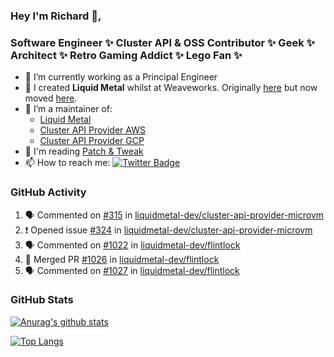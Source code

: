 ### Hey I'm Richard 👋, 

<h3 align="left">Software Engineer ✨ Cluster API & OSS Contributor ✨ Geek ✨ Architect ✨ Retro Gaming Addict ✨ Lego Fan ✨</h3>

- 🔭 I’m currently working as a Principal Engineer
- 📯 I created **Liquid Metal** whilst at Weaveworks. Originally [here](https://github.com/weaveworks-liquidmetal) but now moved [here](https://github.com/liquidmetal-dev).
- 👯 I’m a maintainer of:
  -  [Liquid Metal](https://github.com/liquidmetal-dev)
  -  [Cluster API Provider AWS](https://github.com/kubernetes-sigs/cluster-api-provider-aws)
  -  [Cluster API Provider GCP](https://github.com/kubernetes-sigs/cluster-api-provider-gcp)
- 💬 I'm reading [Patch & Tweak](https://bjooks.com/products/patch-tweak-exploring-modular-synthesis)
- 📫 How to reach me: [![Twitter Badge](https://img.shields.io/badge/-@fruit_case-00acee?style=flat&logo=Twitter&logoColor=white)](https://twitter.com/intent/follow?screen_name=fruit_case "Follow on Twitter")

### GitHub Activity 

<!--START_SECTION:activity-->
1. 🗣 Commented on [#315](https://github.com/liquidmetal-dev/cluster-api-provider-microvm/issues/315#issuecomment-2663463058) in [liquidmetal-dev/cluster-api-provider-microvm](https://github.com/liquidmetal-dev/cluster-api-provider-microvm)
2. ❗ Opened issue [#324](https://github.com/liquidmetal-dev/cluster-api-provider-microvm/issues/324) in [liquidmetal-dev/cluster-api-provider-microvm](https://github.com/liquidmetal-dev/cluster-api-provider-microvm)
3. 🗣 Commented on [#1022](https://github.com/liquidmetal-dev/flintlock/pull/1022#issuecomment-2663434474) in [liquidmetal-dev/flintlock](https://github.com/liquidmetal-dev/flintlock)
4. 🎉 Merged PR [#1026](https://github.com/liquidmetal-dev/flintlock/pull/1026) in [liquidmetal-dev/flintlock](https://github.com/liquidmetal-dev/flintlock)
5. 🗣 Commented on [#1027](https://github.com/liquidmetal-dev/flintlock/pull/1027#issuecomment-2663431574) in [liquidmetal-dev/flintlock](https://github.com/liquidmetal-dev/flintlock)
<!--END_SECTION:activity-->

### GitHub Stats

[![Anurag's github stats](https://github-readme-stats.vercel.app/api?username=richardcase&count_private=true&show_icons=true)](https://github.com/anuraghazra/github-readme-stats)

[![Top Langs](https://github-readme-stats.vercel.app/api/top-langs/?username=richardcase&hide=html&layout=compact)](https://github.com/anuraghazra/github-readme-stats)
